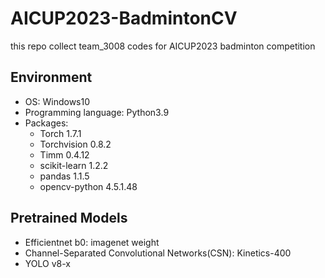 # AICUP2023-BadmintonCV

this repo collect team_3008 codes for AICUP2023 badminton competition 

## Environment
- OS: Windows10
- Programming language: Python3.9
- Packages:
  - Torch 1.7.1
  - Torchvision 0.8.2
  - Timm 0.4.12
  - scikit-learn 1.2.2
  - pandas 1.1.5
  - opencv-python 4.5.1.48

## Pretrained Models
- Efficientnet b0: imagenet weight
- Channel-Separated Convolutional Networks(CSN): Kinetics-400
- YOLO v8-x

